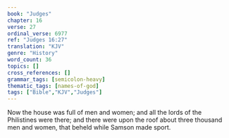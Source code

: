 ```yaml
---
book: "Judges"
chapter: 16
verse: 27
ordinal_verse: 6977
ref: "Judges 16:27"
translation: "KJV"
genre: "History"
word_count: 36
topics: []
cross_references: []
grammar_tags: [semicolon-heavy]
thematic_tags: [names-of-god]
tags: ["Bible","KJV","Judges"]
---
```

Now the house was full of men and women; and all the lords of the Philistines were there; and there were upon the roof about three thousand men and women, that beheld while Samson made sport.
